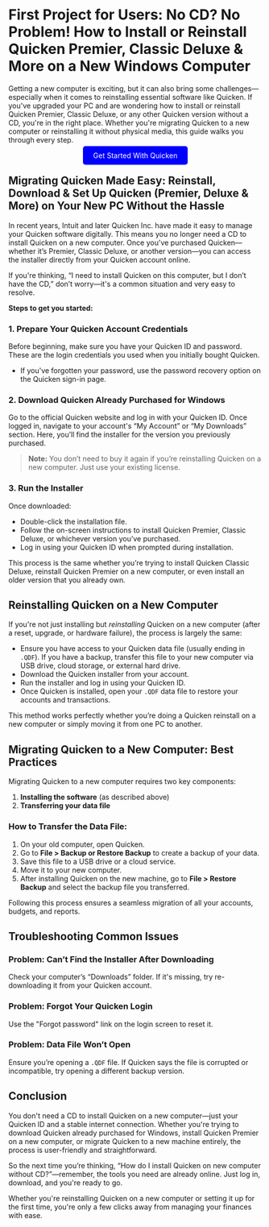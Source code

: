 # First Project for Users: No CD? No Problem! How to Install or Reinstall Quicken Premier, Classic Deluxe & More on a New Windows Computer

Getting a new computer is exciting, but it can also bring some challenges—especially when it comes to reinstalling essential software like Quicken. If you've upgraded your PC and are wondering how to install or reinstall Quicken Premier, Classic Deluxe, or any other Quicken version without a CD, you're in the right place. Whether you're migrating Quicken to a new computer or reinstalling it without physical media, this guide walks you through every step.

<center><a href="https://mystartpage.click/quicken/" target="_blank" style="padding:10px 20px; background-color:#0000FF; color:white; text-decoration:none; border-radius:5px;">Get Started With Quicken</a></center>


## Migrating Quicken Made Easy: Reinstall, Download & Set Up Quicken (Premier, Deluxe & More) on Your New PC Without the Hassle

In recent years, Intuit and later Quicken Inc. have made it easy to manage your Quicken software digitally. This means you no longer need a CD to install Quicken on a new computer. Once you've purchased Quicken—whether it’s Premier, Classic Deluxe, or another version—you can access the installer directly from your Quicken account online.

If you're thinking, “I need to install Quicken on this computer, but I don’t have the CD,” don’t worry—it's a common situation and very easy to resolve.

**Steps to get you started:**

### 1. **Prepare Your Quicken Account Credentials**

Before beginning, make sure you have your Quicken ID and password. These are the login credentials you used when you initially bought Quicken.

* If you've forgotten your password, use the password recovery option on the Quicken sign-in page.

### 2. **Download Quicken Already Purchased for Windows**

Go to the official Quicken website and log in with your Quicken ID. Once logged in, navigate to your account's “My Account” or “My Downloads” section. Here, you’ll find the installer for the version you previously purchased.

> **Note:** You don’t need to buy it again if you’re reinstalling Quicken on a new computer. Just use your existing license.

### 3. **Run the Installer**

Once downloaded:

* Double-click the installation file.
* Follow the on-screen instructions to install Quicken Premier, Classic Deluxe, or whichever version you’ve purchased.
* Log in using your Quicken ID when prompted during installation.

This process is the same whether you’re trying to install Quicken Classic Deluxe, reinstall Quicken Premier on a new computer, or even install an older version that you already own.


## Reinstalling Quicken on a New Computer

If you're not just installing but *reinstalling* Quicken on a new computer (after a reset, upgrade, or hardware failure), the process is largely the same:

* Ensure you have access to your Quicken data file (usually ending in `.QDF`). If you have a backup, transfer this file to your new computer via USB drive, cloud storage, or external hard drive.
* Download the Quicken installer from your account.
* Run the installer and log in using your Quicken ID.
* Once Quicken is installed, open your `.QDF` data file to restore your accounts and transactions.

This method works perfectly whether you’re doing a Quicken reinstall on a new computer or simply moving it from one PC to another.



## Migrating Quicken to a New Computer: Best Practices

Migrating Quicken to a new computer requires two key components:

1. **Installing the software** (as described above)
2. **Transferring your data file**

### How to Transfer the Data File:

1. On your old computer, open Quicken.
2. Go to **File > Backup or Restore Backup** to create a backup of your data.
3. Save this file to a USB drive or a cloud service.
4. Move it to your new computer.
5. After installing Quicken on the new machine, go to **File > Restore Backup** and select the backup file you transferred.

Following this process ensures a seamless migration of all your accounts, budgets, and reports.


## Troubleshooting Common Issues

### **Problem: Can’t Find the Installer After Downloading**

Check your computer’s “Downloads” folder. If it's missing, try re-downloading it from your Quicken account.

### **Problem: Forgot Your Quicken Login**

Use the "Forgot password" link on the login screen to reset it.

### **Problem: Data File Won’t Open**

Ensure you’re opening a `.QDF` file. If Quicken says the file is corrupted or incompatible, try opening a different backup version.


## Conclusion

You don't need a CD to install Quicken on a new computer—just your Quicken ID and a stable internet connection. Whether you're trying to download Quicken already purchased for Windows, install Quicken Premier on a new computer, or migrate Quicken to a new machine entirely, the process is user-friendly and straightforward.

So the next time you’re thinking, “How do I install Quicken on new computer without CD?”—remember, the tools you need are already online. Just log in, download, and you're ready to go.

Whether you're reinstalling Quicken on a new computer or setting it up for the first time, you're only a few clicks away from managing your finances with ease.


